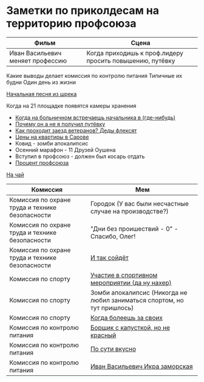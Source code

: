 # Заметки по приколдесам на территорию профсоюза
| Фильм                            | Сцена                                                    |
| -------------------------------- | -------------------------------------------------------- |
| Иван Васильевич меняет профессию | Когда приходишь к проф.лидеру просить повышению, путёвку |
 
Какие выводы делает комиссия по контролю питания 
Типичные их будни
Один день из жизни

[Начальная песня из шрека](https://youtube.com/watch?v=1osyTyQMIjs&feature=shared)


Когда на 21 площадке появятся камеры хранения  

* [Когда на больничном встречаешь начальника в (где-нибудь)](https://youtu.be/nQFuhEmWpLY?si=uZw_0GK0JjMhxuNW)
* [Почему он а не я получил путёвку](https://youtu.be/hl-igATOoi0?si=-TtFfycK5sRM_obe)
* [Как проходит заезд ветеранов? Деды флексят](https://youtu.be/vJDCq7njr9Y?si=pZxhQQrjSISeMYsV)
* [Цены на квартиры в Сарове](https://youtu.be/vejUsXxayPA?si=5L0dh9cGdd7ril9Z)
* Ковид - зомби апокалипсис
* Осенний марафон - 11 Друзей Оушена 
* Вступил в профсоюз - должен был косарь отдать
* [Процент профсоюза](https://youtu.be/eUw5qbnibk4?si=tv6DKYm8d2Rf4uE0)


[На чай](https://vk.com/video-57876954_456246031)


| Комиссия                                        | Мем                                                                                                |
| ----------------------------------------------- | -------------------------------------------------------------------------------------------------- |
| Комиссия по охране труда и технике безопасности | Городок (У вас были несчастные случае на производстве?)                                            |
| Комиссия по охране труда и технике безопасности | "Дни без проишествий - 0" - Спасибо, Олег!                                                         |
| Комиссия по охране труда и технике безопасности | [И так сойдёт](https://youtu.be/WgYhYw-lS_s?si=n2OfcflZzfliV8i0)                                   |
| Комиссия по спорту                              | [Участие в спортивном мероприятии (да ну нахер)](https://youtu.be/HcfHBgUTn7I?si=vRqwvsKko0JXj7gG) |
| Комиссия по спорту                              | Зомби апокалипсис (Никогда не любил заниматься спортом, но тут пришлось)                           |
| Комиссия по спорту                              | [Когда болеешь за своих](https://youtu.be/cJdjX9sksaI?si=U9PbCshVJNigP80J)                         |
| Комиссия по контролю питания                    | [Борщик с капусткой, но не красный](https://youtu.be/cMIHLzuJ4Wg?si=6GhwM3uR_Y3XsIq2)              |
| Комиссия по контролю питания                    | [По сути вкусно](https://youtu.be/6bp2pkE85lE?si=I_mkYi07kOOOC11Z)                                 |
| Комиссия по контролю питания                    | [Иван Васильевич Икра заморская](https://youtu.be/tHcS29l9WF0?si=J2qH2ul-HodVQkuA)                 |
